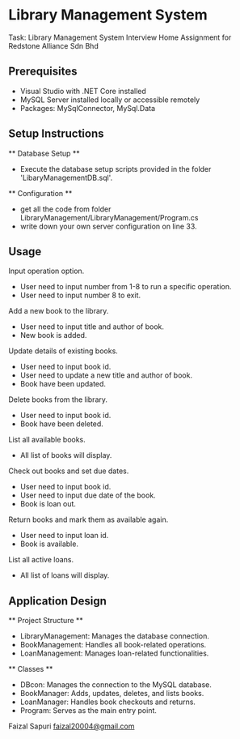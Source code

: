 # Library Management System
Task: Library Management System
Interview Home Assignment for Redstone Alliance Sdn Bhd

## Prerequisites

- Visual Studio with .NET Core installed
- MySQL Server installed locally or accessible remotely
- Packages: MySqlConnector, MySql.Data

## Setup Instructions

** Database Setup **
- Execute the database setup scripts provided in the folder 'LibaryManagementDB.sql'.

** Configuration **
- get all the code from folder LibraryManagement/LibraryManagement/Program.cs
- write down your own server configuration on line 33.

## Usage

Input operation option.
- User need to input number from 1-8 to run a specific operation.
- User need to input number 8 to exit.
  
Add a new book to the library.
- User need to input title and author of book.
- New book is added.
  
Update details of existing books.
- User need to input book id.
- User need to update a new title and author of book.
- Book have been updated.
  
Delete books from the library.
- User need to input book id.
- Book have been deleted.
  
List all available books.
- All list of books will display.
  
Check out books and set due dates.
- User need to input book id.
- User need to input due date of the book.
- Book is loan out.

Return books and mark them as available again.
- User need to input loan id.
- Book is available.
  
List all active loans.
- All list of loans will display.

## Application Design

** Project Structure **
- LibraryManagement: Manages the database connection.
- BookManagement: Handles all book-related operations.
- LoanManagement: Manages loan-related functionalities.

** Classes **
- DBcon: Manages the connection to the MySQL database.
- BookManager: Adds, updates, deletes, and lists books.
- LoanManager: Handles book checkouts and returns.
- Program: Serves as the main entry point.

Faizal Sapuri
faizal20004@gmail.com





